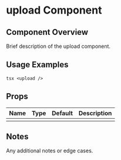 # upload Component

## Component Overview

Brief description of the upload component.

## Usage Examples

`tsx
<upload />
`

## Props

| Name | Type | Default | Description |
| ---- | ---- | ------- | ----------- |
|      |      |         |             |

## Notes

Any additional notes or edge cases.

